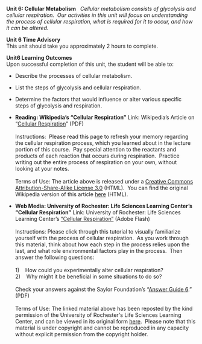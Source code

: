 **Unit 6: Cellular Metabolism** <span id="6"></span> 
*Cellular metabolism consists of glycolysis and cellular respiration. 
Our activities in this unit will focus on understanding the process of
cellular respiration, what is required for it to occur, and how it can
be altered.*

**Unit 6 Time Advisory**  
This unit should take you approximately 2 hours to complete.

**Unit6 Learning Outcomes**  
Upon successful completion of this unit, the student will be able to:  
-   Describe the processes of cellular metabolism.
-   List the steps of glycolysis and cellular respiration.
-   Determine the factors that would influence or alter various specific
    steps of glycolysis and respiration.

-   **Reading: Wikipedia’s “Cellular Respiration”**
    Link: Wikipedia’s Article on “[Cellular
    Respiration](https://resources.saylor.org/archived/wp-content/uploads/2011/03/Cellular-respiration-.pdf)” (PDF)  
        
     Instructions:  Please read this page to refresh your memory
    regarding the cellular respiration process, which you learned about
    in the lecture portion of this course.  Pay special attention to the
    reactants and products of each reaction that occurs during
    respiration.  Practice writing out the entire process of respiration
    on your own, without looking at your notes.  
        
     Terms of Use: The article above is released under a [Creative
    Commons Attribution-Share-Alike License
    3.0](http://creativecommons.org/licenses/by-sa/3.0/) (HTML).  You
    can find the original Wikipedia version of this article
    [here](http://en.wikipedia.org/wiki/Cellular_respiration) (HTML).

-   **Web Media: University of Rochester: Life Sciences Learning
    Center’s “Cellular Respiration”**
    Link: University of Rochester: Life Sciences Learning Center’s
    [“Cellular
    Respiration”](http://www.saylor.org/content/general/cellular_respiration.swf) (Adobe
    Flash)  
        
     Instructions: Please click through this tutorial to visually
    familiarize yourself with the process of cellular respiration.  As
    you work through this material, think about how each step in the
    process relies upon the last, and what role environmental factors
    play in the process.  Then answer the following questions:  
        
     1)    How could you experimentally alter cellular respiration?  
     2)    Why might it be beneficial in some situations to do so?  
        
     Check your answers against the Saylor Foundation’s “[Answer Guide
    6](https://resources.saylor.org/archived/wp-content/uploads/2011/05/BIO101LAB-AG6-FINAL.pdf).”
    (PDF)  
        
     Terms of Use: The linked material above has been reposted by the
    kind permission of the University of Rochester's Life Sciences
    Learning Center, and can be viewed in its original form
    [here](http://lifesciences.envmed.rochester.edu/movies/respiration.swf).
     Please note that this material is under copyright and cannot be
    reproduced in any capacity without explicit permission from the
    copyright holder. 



